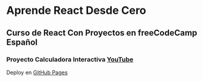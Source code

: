 # Aprende React Desde Cero 
## Curso de React Con Proyectos en freeCodeCamp Español
### Proyecto Calculadora Interactiva [YouTube](https://www.youtube.com/watch?v=6Jfk8ic3KVk&t=13923s)

Deploy en [GitHub Pages](https://walternomas.github.io/react-calculadora/)